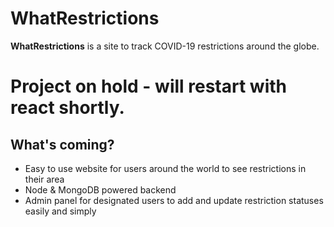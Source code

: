 # WhatRestrictions
**WhatRestrictions** is a site to track COVID-19 restrictions around the globe.

# Project on hold - will restart with react shortly.

## What's coming?
- Easy to use website for users around the world to see restrictions in their area
- Node & MongoDB powered backend
- Admin panel for designated users to add and update restriction statuses easily and simply
